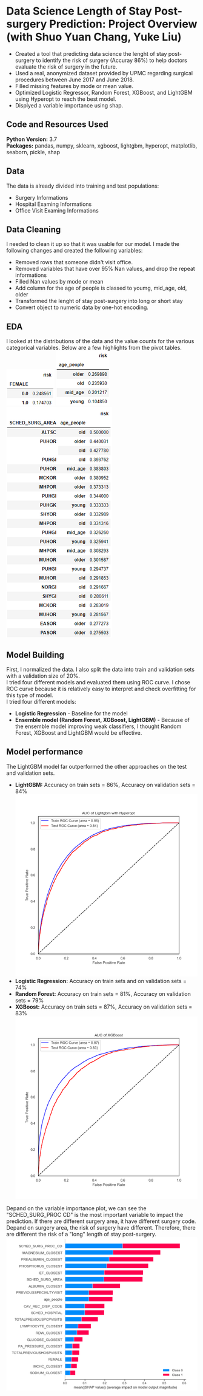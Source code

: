 # Data Science Length of Stay Post-surgery Prediction: Project Overview (with Shuo Yuan Chang, Yuke Liu)
* Created a tool that predicting data science the lenght of stay post-surgery to identify the risk of surgery (Accuray 86%) to help doctors evaluate the risk of surgery in the future.
* Used a real, anonymized dataset provided by UPMC regarding surgical procedures between June 2017 and June 2018.
* Filled missing features by mode or mean value.
* Optimized Logistic Regressor, Random Forest, XGBoost, and LightGBM using Hyperopt to reach the best model.
* Displyed a variable importance using shap.

## Code and Resources Used
**Python Version:** 3.7  
**Packages:** pandas, numpy, sklearn, xgboost, lightgbm, hyperopt, matplotlib, seaborn, pickle, shap   

## Data
The data is already divided into training and test populations:
* Surgery Informations
* Hospital Examing Informations
* Office Visit Examing Informations

## Data Cleaning
I needed to clean it up so that it was usable for our model. I made the following changes and created the following variables:
* Removed rows that someone didn't visit office.
* Removed variables that have over 95% Nan values, and drop the repeat informations
* Filled Nan values by mode or mean
* Add column for the age of people is classed to youmg, mid_age, old, older
* Transformed the lenght of stay post-surgery into long or short stay
* Convert object to numeric data by one-hot encoding.

## EDA
I looked at the distributions of the data and the value counts for the various categorical variables. Below are a few highlights from the pivot tables.  
![](https://github.com/ILing82816/ds_surgery_proj/blob/master/Figure/Female.PNG) 
![](https://github.com/ILing82816/ds_surgery_proj/blob/master/Figure/age.PNG) 
![](https://github.com/ILing82816/ds_surgery_proj/blob/master/Figure/area_age.PNG) 

## Model Building
First, I normalized the data. I also split the data into train and validation sets with a validation size of 20%.  
I tried four different models and evaluated them using ROC curve. I chose ROC curve because it is relatively easy to interpret and check overfitting for this type of model.  
I tried four different models:  
* **Logistic Regression** - Baseline for the model
* **Ensemble model (Random Forest, XGBoost, LightGBM)** - Because of the ensemble model improving weak classifiers, I thought Random Forest, XGBoost and LightGBM would be effective.   

## Model performance
The LightGBM model far outperformed the other approaches on the test and validation sets.
* **LightGBM:** Accuracy on train sets = 86%, Accuracy on validation sets = 84%       
![alt text](https://github.com/ILing82816/ds_surgery_proj/blob/master/Figure/LightGBMwith%20CV.png)   
* **Logistic Regression:** Accuracy on train sets and on validation sets = 74%    
* **Random Forest:** Accuracy on train sets = 81%, Accuracy on validation sets = 79%   
* **XGBoost:** Accuracy on train sets = 87%, Accuracy on validation sets = 83%   
![alt text](https://github.com/ILing82816/ds_surgery_proj/blob/master/Figure/XGBoost.png) 

Depand on the variable importance plot, we can see the "SCHED_SURG_PROC CD" is the most important variable to impact the prediction. If there are different surgery area, it have different surgery code. Depand on surgery area, the risk of surgery have different. Therefore, there are different the risk of a "long" length of stay post-surgery.  
![alt text](https://github.com/ILing82816/ds_surgery_proj/blob/master/Figure/SHAP_explanation.PNG)  
